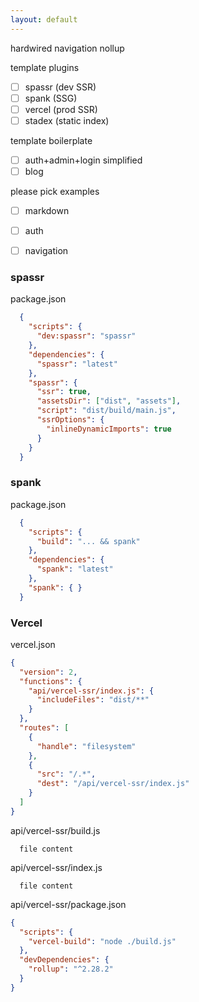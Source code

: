 ```yaml
---
layout: default
---
```


hardwired
  navigation
  nollup



template plugins

- [ ] spassr (dev SSR)
- [ ] spank (SSG)
- [ ] vercel (prod SSR)
- [ ] stadex (static index)

template boilerplate
- [ ] auth+admin+login simplified
- [ ] blog

please pick examples
- [ ] markdown
- [ ] auth
- [ ] navigation



### spassr

package.json

```json
  {
    "scripts": {
      "dev:spassr": "spassr"
    },
    "dependencies": {
      "spassr": "latest"
    },
    "spassr": {
      "ssr": true,
      "assetsDir": ["dist", "assets"],
      "script": "dist/build/main.js",
      "ssrOptions": {
        "inlineDynamicImports": true
      }
    }
  }
```

### spank

package.json

```json
  {
    "scripts": {
      "build": "... && spank"
    },
    "dependencies": {
      "spank": "latest"
    },
    "spank": { }
  }
```

### Vercel

vercel.json
```json
{
  "version": 2,
  "functions": {
    "api/vercel-ssr/index.js": {
      "includeFiles": "dist/**"
    }
  },
  "routes": [
    {
      "handle": "filesystem"
    },
    {
      "src": "/.*",
      "dest": "/api/vercel-ssr/index.js"
    }
  ]
}
```

api/vercel-ssr/build.js
```
  file content
```
api/vercel-ssr/index.js
```
  file content
```
api/vercel-ssr/package.json
```json
{
  "scripts": {
    "vercel-build": "node ./build.js"
  },
  "devDependencies": {
    "rollup": "^2.28.2"
  }
}
```
